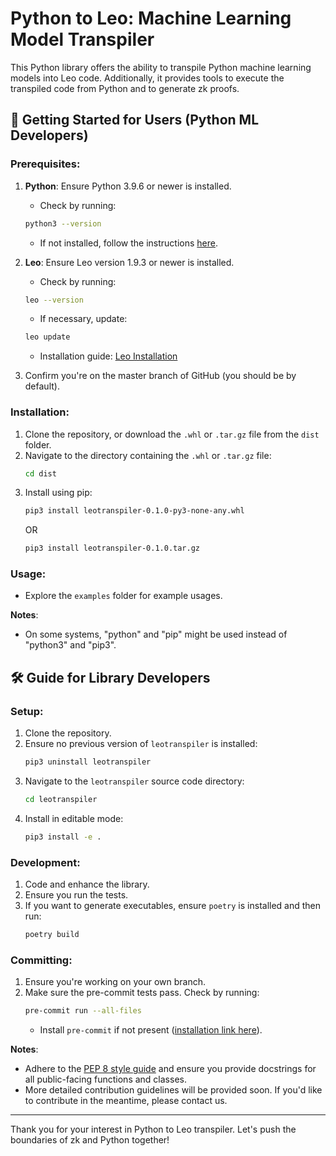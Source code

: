 # Python to Leo: Machine Learning Model Transpiler

This Python library offers the ability to transpile Python machine learning models into Leo code. Additionally, it provides tools to execute the transpiled code from Python and to generate zk proofs.

## 🚀 Getting Started for Users (Python ML Developers)

### Prerequisites:

1. **Python**: Ensure Python 3.9.6 or newer is installed.
   - Check by running:
   ```bash
   python3 --version
   ```
   - If not installed, follow the instructions [here](https://wiki.python.org/moin/BeginnersGuide/Download).

2. **Leo**: Ensure Leo version 1.9.3 or newer is installed.
   - Check by running:
   ```bash
   leo --version
   ```
   - If necessary, update:
   ```bash
   leo update
   ```
   - Installation guide: [Leo Installation](https://developer.aleo.org/leo/installation/)

3. Confirm you're on the master branch of GitHub (you should be by default).

### Installation:

1. Clone the repository, or download the `.whl` or `.tar.gz` file from the `dist` folder.
2. Navigate to the directory containing the `.whl` or `.tar.gz` file:
   ```bash
   cd dist
   ```
3. Install using pip:
   ```bash
   pip3 install leotranspiler-0.1.0-py3-none-any.whl
   ```
   OR
   ```bash
   pip3 install leotranspiler-0.1.0.tar.gz
   ```

### Usage:

- Explore the `examples` folder for example usages.

**Notes**:
- On some systems, "python" and "pip" might be used instead of "python3" and "pip3".

## 🛠 Guide for Library Developers

### Setup:

1. Clone the repository.
2. Ensure no previous version of `leotranspiler` is installed:
   ```bash
   pip3 uninstall leotranspiler
   ```
3. Navigate to the `leotranspiler` source code directory:
   ```bash
   cd leotranspiler
   ```
4. Install in editable mode:
   ```bash
   pip3 install -e .
   ```

### Development:

1. Code and enhance the library.
2. Ensure you run the tests.
3. If you want to generate executables, ensure `poetry` is installed and then run:
   ```bash
   poetry build
   ```

### Committing:

1. Ensure you're working on your own branch.
2. Make sure the pre-commit tests pass. Check by running:
   ```bash
   pre-commit run --all-files
   ```
   - Install `pre-commit` if not present ([installation link here](https://pre-commit.com/)).

**Notes**:
- Adhere to the [PEP 8 style guide](https://peps.python.org/pep-0008/) and ensure you provide docstrings for all public-facing functions and classes.
- More detailed contribution guidelines will be provided soon. If you'd like to contribute in the meantime, please contact us.

---

Thank you for your interest in Python to Leo transpiler. Let's push the boundaries of zk and Python together!
